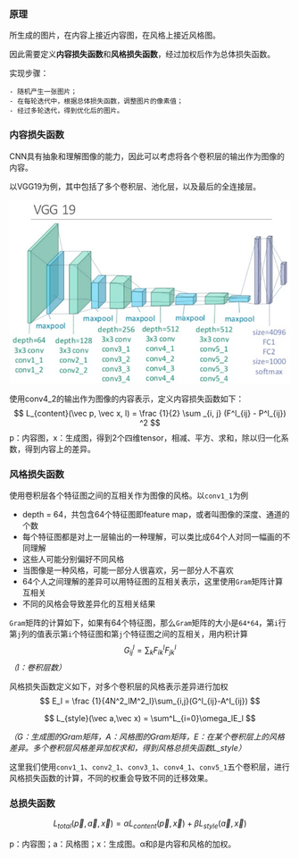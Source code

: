 ### 原理

所生成的图片，在内容上接近内容图，在风格上接近风格图。

因此需要定义**内容损失函数**和**风格损失函数**，经过加权后作为总体损失函数。

实现步骤：

	- 随机产生一张图片；
	- 在每轮迭代中，根据总体损失函数，调整图片的像素值；
	- 经过多轮迭代，得到优化后的图片。

### 内容损失函数

CNN具有抽象和理解图像的能力，因此可以考虑将各个卷积层的输出作为图像的内容。

以VGG19为例，其中包括了多个卷积层、池化层，以及最后的全连接层。

![VGG19](https://github.com/ACBGZM/MyPostImage/raw/master/dl-labimg/styletransfer/VGG19.png)

使用conv4_2的输出作为图像的内容表示，定义内容损失函数如下：
$$
L_{content}(\vec p, \vec x, l) = \frac {1}{2} \sum _{i, j} (F^l_{ij} - P^l_{ij}) ^2
$$
p：内容图，x：生成图，得到2个四维tensor，相减、平方、求和，除以归一化系数，得到内容上的差异。

### 风格损失函数

使用卷积层各个特征图之间的互相关作为图像的风格。以`conv1_1`为例

- depth = 64，共包含64个特征图即feature map，或者叫图像的深度、通道的个数
- 每个特征图都是对上一层输出的一种理解，可以类比成64个人对同一幅画的不同理解
- 这些人可能分别偏好不同风格
- 当图像是一种风格，可能一部分人很喜欢，另一部分人不喜欢
- 64个人之间理解的差异可以用特征图的互相关表示，这里使用`Gram`矩阵计算互相关
- 不同的风格会导致差异化的互相关结果

`Gram`矩阵的计算如下，如果有64个特征图，那么`Gram`矩阵的大小是`64*64`，第`i`行第`j`列的值表示第`i`个特征图和第`j`个特征图之间的互相关，用内积计算
$$
G^l_{ij} = \sum _k F^l_{ik}F^l_{jk}
$$
*（l：卷积层数）*

风格损失函数定义如下，对多个卷积层的风格表示差异进行加权
$$
E_l = \frac {1}{4N^2_lM^2_l}\sum_{i,j}(G^l_{ij}-A^l_{ij})
$$

$$
L_{style}(\vec a,\vec x) = \sum^L_{i=0}\omega_lE_l
$$

*（G：生成图的Gram矩阵，A：风格图的Gram矩阵，E：在某个卷积层上的风格差异。多个卷积层风格差异加权求和，得到风格总损失函数L_style）*

这里我们使用`conv1_1`、`conv2_1`、`conv3_1`、`conv4_1`、`conv5_1`五个卷积层，进行风格损失函数的计算，不同的权重会导致不同的迁移效果。

### 总损失函数

$$
L_{total}(\vec p,\vec a,\vec x)=\alpha L_{content}(\vec p,\vec x)+ \beta L_{style}(\vec a,\vec x)
$$

p：内容图；a：风格图；x：生成图。α和β是内容和风格的加权。